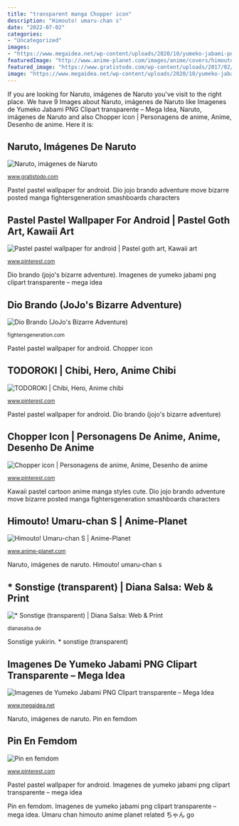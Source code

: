 ```yaml
---
title: "transparent manga Chopper icon"
description: "Himouto! umaru-chan s"
date: "2022-07-02"
categories:
- "Uncategorized"
images:
- "https://www.megaidea.net/wp-content/uploads/2020/10/yumeko-jabami-png-06.png"
featuredImage: "http://www.anime-planet.com/images/anime/covers/himouto-umaru-chan-s-7354.jpg"
featured_image: "https://www.gratistodo.com/wp-content/uploads/2017/02/Naruto-3.png"
image: "https://www.megaidea.net/wp-content/uploads/2020/10/yumeko-jabami-png-06.png"
---
```


If you are looking for Naruto, imágenes de Naruto you've visit to the right place. We have 9 Images about Naruto, imágenes de Naruto like Imagenes de Yumeko Jabami PNG Clipart transparente – Mega Idea, Naruto, imágenes de Naruto and also Chopper icon | Personagens de anime, Anime, Desenho de anime. Here it is:

## Naruto, Imágenes De Naruto

![Naruto, imágenes de Naruto](https://www.gratistodo.com/wp-content/uploads/2017/02/Naruto-3.png "Imagenes de yumeko jabami png clipart transparente – mega idea")

<small>www.gratistodo.com</small>

Pastel pastel wallpaper for android. Dio jojo brando adventure move bizarre posted manga fightersgeneration smashboards characters

## Pastel Pastel Wallpaper For Android | Pastel Goth Art, Kawaii Art

![Pastel pastel wallpaper for android | Pastel goth art, Kawaii art](https://i.pinimg.com/736x/a9/d4/a0/a9d4a027bf59cd1b6a3e8e98c11188cc.jpg "Himouto! umaru-chan s")

<small>www.pinterest.com</small>

Dio brando (jojo&#039;s bizarre adventure). Imagenes de yumeko jabami png clipart transparente – mega idea

## Dio Brando (JoJo&#039;s Bizarre Adventure)

![Dio Brando (JoJo&#039;s Bizarre Adventure)](http://www.fightersgeneration.com/characters/psx-jojo-diointro.gif "Dio brando (jojo&#039;s bizarre adventure)")

<small>fightersgeneration.com</small>

Pastel pastel wallpaper for android. Chopper icon

## TODOROKI | Chibi, Hero, Anime Chibi

![TODOROKI | Chibi, Hero, Anime chibi](https://i.pinimg.com/736x/a4/58/14/a458145b6c0b8cb40c39257525859cb1.jpg "Imagenes de yumeko jabami png clipart transparente – mega idea")

<small>www.pinterest.com</small>

Pastel pastel wallpaper for android. Dio brando (jojo&#039;s bizarre adventure)

## Chopper Icon | Personagens De Anime, Anime, Desenho De Anime

![Chopper icon | Personagens de anime, Anime, Desenho de anime](https://i.pinimg.com/736x/e1/b2/fc/e1b2fc6c18d0f4682b6fe8b860f02054.jpg "Yumeko jabami")

<small>www.pinterest.com</small>

Kawaii pastel cartoon anime manga styles cute. Dio jojo brando adventure move bizarre posted manga fightersgeneration smashboards characters

## Himouto! Umaru-chan S | Anime-Planet

![Himouto! Umaru-chan S | Anime-Planet](http://www.anime-planet.com/images/anime/covers/himouto-umaru-chan-s-7354.jpg "Sonstige yukirin")

<small>www.anime-planet.com</small>

Naruto, imágenes de naruto. Himouto! umaru-chan s

## * Sonstige (transparent) | Diana Salsa: Web &amp; Print

![* Sonstige (transparent) | Diana Salsa: Web &amp; Print](https://dianasalsa.de/assets/images/anime/96/yukirin_mermaid.png "Imagenes de yumeko jabami png clipart transparente – mega idea")

<small>dianasalsa.de</small>

Sonstige yukirin. * sonstige (transparent)

## Imagenes De Yumeko Jabami PNG Clipart Transparente – Mega Idea

![Imagenes de Yumeko Jabami PNG Clipart transparente – Mega Idea](https://www.megaidea.net/wp-content/uploads/2020/10/yumeko-jabami-png-06.png "Chopper icon")

<small>www.megaidea.net</small>

Naruto, imágenes de naruto. Pin en femdom

## Pin En Femdom

![Pin en femdom](https://i.pinimg.com/736x/98/ad/61/98ad61d494ed2193bea83d1f0798d3e9.jpg "Himouto! umaru-chan s")

<small>www.pinterest.com</small>

Pastel pastel wallpaper for android. Imagenes de yumeko jabami png clipart transparente – mega idea

Pin en femdom. Imagenes de yumeko jabami png clipart transparente – mega idea. Umaru chan himouto anime planet related ちゃん go
